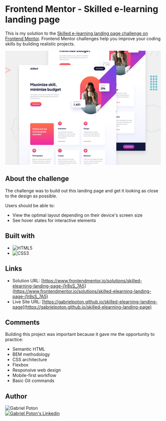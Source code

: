 # Frontend Mentor - Skilled e-learning landing page

This is my solution to the [Skilled e-learning landing page challenge on Frontend Mentor](https://www.frontendmentor.io/challenges/skilled-elearning-landing-page-S1ObDrZ8q). Frontend Mentor challenges help you improve your coding skills by building realistic projects.

![A screenshot of the project](./assets/img/preview.jpg)

## About the challenge

The challenge was to build out this landing page and get it looking as close to the design as possible.

Users should be able to:

- View the optimal layout depending on their device's screen size
- See hover states for interactive elements

## Built with

- ![HTML5](https://img.shields.io/badge/HTML5-E34F26?style=for-the-badge&logo=html5&logoColor=white)
- ![CSS3](https://img.shields.io/badge/CSS3-1572B6?style=for-the-badge&logo=css3&logoColor=white)
          
## Links

- Solution URL: [https://www.frontendmentor.io/solutions/skilled-elearning-landing-page-j1r8sS_7A5](https://www.frontendmentor.io/solutions/skilled-elearning-landing-page-j1r8sS_7A5)
- Live Site URL: [https://gabrielpoton.github.io/skilled-elearning-landing-page](https://gabrielpoton.github.io/skilled-elearning-landing-page)

## Comments

Building this project was important because it gave me the opportunity to practice:

- Semantic HTML
- BEM methodology
- CSS architecture
- Flexbox
- Responsive web design
- Mobile-first workflow
- Basic Git commands

## Author

<img src="https://media-exp2.licdn.com/dms/image/C4E03AQHtaUy2rYOfUw/profile-displayphoto-shrink_200_200/0/1608386794909?e=1663200000&v=beta&t=d-HpL2TqocARFcAE127hjhcFRztyAf7HnM0m7JWQwfo" alt="Gabriel Poton" width="111"><br />
[![Gabriel Poton's Linkedin](https://img.shields.io/badge/LinkedIn-0077B5?style=for-the-badge&logo=linkedin&logoColor=white)](https://www.linkedin.com/in/gabrielpoton/)
